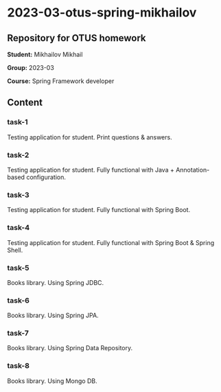 # 2023-03-otus-spring-mikhailov
## Repository for OTUS homework

**Student:** Mikhailov Mikhail

**Group:** 2023-03

**Course:** Spring Framework developer

## Content

### task-1

Testing application for student. Print questions & answers.

### task-2

Testing application for student. Fully functional with Java + Annotation-based configuration.

### task-3

Testing application for student. Fully functional with Spring Boot.

### task-4

Testing application for student. Fully functional with Spring Boot & Spring Shell.

### task-5

Books library. Using Spring JDBC.

### task-6

Books library. Using Spring JPA.

### task-7

Books library. Using Spring Data Repository.

### task-8

Books library. Using Mongo DB.